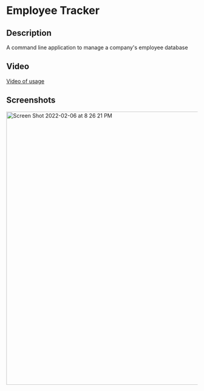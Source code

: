 # Employee Tracker

## Description

A command line application to manage a company's employee database

## Video

[Video of usage](https://watch.screencastify.com/v/TVJxjhwcLg4VzHXnr6ht)

## Screenshots
<img width="721" alt="Screen Shot 2022-02-06 at 8 26 21 PM" src="https://user-images.githubusercontent.com/41925559/152711249-fe259725-aab3-47ec-8aea-e492dbb756ab.png">

